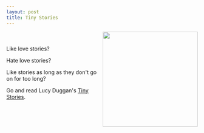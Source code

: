 ```yaml
---
layout: post
title: Tiny Stories
---
```



<img align="right" src="{{ site.baseurl }}/images/tinystories.png" style="width:250px; margin-left:10px"/>

<p style="margin-bottom:50px"></p>

Like love stories? 

Hate love stories? 

Like stories as long as they don't go on for too long? 

Go and read Lucy Duggan's [Tiny Stories](http://www.tinystori.es).

<p style="margin-bottom:70px"></p>






